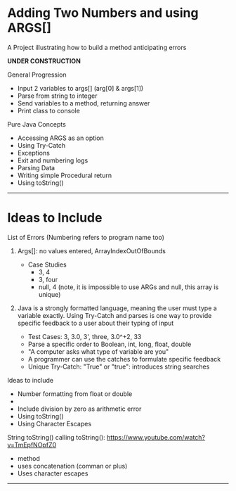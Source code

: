 # Adding Two Numbers and using ARGS[]
A Project illustrating how to build a method anticipating errors

**UNDER CONSTRUCTION**

General Progression
- Input 2 variables to args[] (arg[0] & args[1])
- Parse from string to integer
- Send variables to a method, returning answer
- Print class to console

Pure Java Concepts
- Accessing ARGS as an option
- Using Try-Catch
- Exceptions
- Exit and numbering logs
- Parsing Data
- Writing simple Procedural return
- Using toString()

---

# Ideas to Include

List of Errors (Numbering refers to program name too)
1. Args[]: no values entered, ArrayIndexOutOfBounds
   - Case Studies
     - 3, 4
     - 3, four
     - null, 4 (note, it is impossible to use ARGs and null, this array is unique)

2. Java is a strongly formatted language, meaning the user must type a variable exactly. Using Try-Catch and parses is one way to provide specific feedback to a user about their typing of input
   - Test Cases: 3, 3.0, 3', three, 3.0^+2, 33
   - Parse a specific order to Boolean, int, long, float, double
   - "A computer asks what type of variable are you"
   - A programmer can use the catches to formulate specific feedback
   - Unique Try-Catch: "True" or "true": introduces string searches

Ideas to include
- Number formatting from float or double
-
- Include division by zero as arithmetic error
- Using toString()
- Using Character Escapes

String toString() calling toString(): https://www.youtube.com/watch?v=TmEpfNOpfZ0
- method
- uses concatenation (comman or plus)
- Uses character escapes

---

